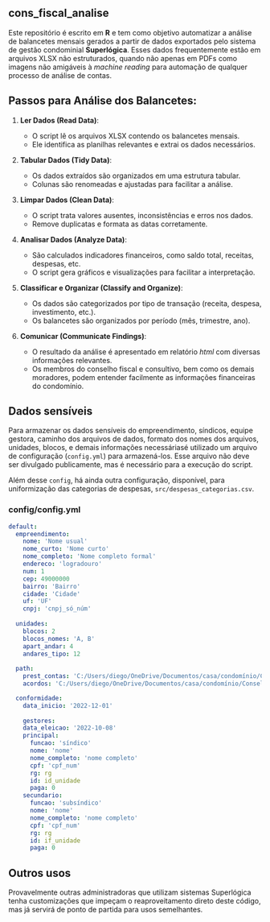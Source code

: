 ## cons_fiscal_analise

Este repositório é escrito em **R** e tem como objetivo automatizar a análise de balancetes mensais gerados a partir de dados exportados pelo sistema de gestão condominial **Superlógica**. Esses dados frequentemente estão em arquivos XLSX não estruturados, quando não apenas em PDFs como imagens não amigáveis à *machine reading* para automação de qualquer processo de análise de contas.


## Passos para Análise dos Balancetes:

1. **Ler Dados (Read Data)**:
    - O script lê os arquivos XLSX contendo os balancetes mensais.
    - Ele identifica as planilhas relevantes e extrai os dados necessários.

2. **Tabular Dados (Tidy Data)**:
    - Os dados extraídos são organizados em uma estrutura tabular.
    - Colunas são renomeadas e ajustadas para facilitar a análise.

3. **Limpar Dados (Clean Data)**:
    - O script trata valores ausentes, inconsistências e erros nos dados.
    - Remove duplicatas e formata as datas corretamente.

4. **Analisar Dados (Analyze Data)**:
    - São calculados indicadores financeiros, como saldo total, receitas, despesas, etc.
    - O script gera gráficos e visualizações para facilitar a interpretação.

5. **Classificar e Organizar (Classify and Organize)**:
    - Os dados são categorizados por tipo de transação (receita, despesa, investimento, etc.).
    - Os balancetes são organizados por período (mês, trimestre, ano).

6. **Comunicar (Communicate Findings)**:
    - O resultado da análise é apresentado em relatório *html* com diversas informações relevantes.
    - Os membros do conselho fiscal e consultivo, bem como os demais moradores, podem entender facilmente as informações financeiras do condomínio.


## Dados sensíveis

Para armazenar os dados sensíveis do empreendimento, síndicos, equipe gestora, caminho dos arquivos de dados, formato dos nomes dos arquivos, unidades, blocos, e demais informações necessáriasé utilizado um arquivo de configuração (`config.yml`) para armazená-los. Esse arquivo não deve ser divulgado publicamente, mas é necessário para a execução do script.

Além desse `config`, há ainda outra configuração, disponível, para uniformização das categorias de despesas, `src/despesas_categorias.csv`.


### config/config.yml

```yml
default:
  empreendimento:
    nome: 'Nome usual'
    nome_curto: 'Nome curto'
    nome_completo: 'Nome completo formal'
    endereco: 'logradouro'
    num: 1
    cep: 49000000
    bairro: 'Bairro'
    cidade: 'Cidade'
    uf: 'UF'
    cnpj: 'cnpj_só_núm'
  
  unidades:
    blocos: 2
    blocos_nomes: 'A, B'
    apart_andar: 4
    andares_tipo: 12
  
  path:
    prest_contas: 'C:/Users/diego/OneDrive/Documentos/casa/condomínio/Conselho Fiscal/prest_contas_xlsx'
    acordos: 'C:/Users/diego/OneDrive/Documentos/casa/condomínio/Conselho Fiscal/acordos_xlsx'

  conformidade:
    data_inicio: '2022-12-01'
    
    gestores:
    data_eleicao: '2022-10-08'
    principal:
      funcao: 'síndico'
      nome: 'nome'
      nome_completo: 'nome completo'
      cpf: 'cpf_num'
      rg: rg
      id: id_unidade
      paga: 0
    secundario:
      funcao: 'subsíndico'
      nome: 'nome'
      nome_completo: 'nome completo'
      cpf: 'cpf_num'
      rg: rg
      id: if_unidade
      paga: 0
```

## Outros usos

Provavelmente outras administradoras que utilizam sistemas Superlógica tenha customizações que impeçam o reaproveitamento direto deste código, mas já servirá de ponto de partida para usos semelhantes.
